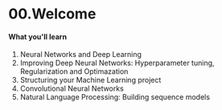 # 00.Welcome

#### What you'll learn

1. Neural Networks and Deep Learning
2. Improving Deep Neural Networks: Hyperparameter tuning, Regularization and Optimazation
3. Structuring your Machine Learning project
4. Convolutional Neural Networks
5. Natural Language Processing: Building sequence models

